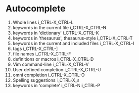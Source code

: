Autocomplete
==============

1. Whole lines                                          i_CTRL-X_CTRL-L
2. keywords in the current file                         i_CTRL-X_CTRL-N
3. keywords in 'dictionary'                             i_CTRL-X_CTRL-K
4. keywords in 'thesaurus', thesaurus-style             i_CTRL-X_CTRL-T
5. keywords in the current and included files           i_CTRL-X_CTRL-I
6. tags                                                 i_CTRL-X_CTRL-]
7. file names                                           i_CTRL-X_CTRL-F
8. definitions or macros                                i_CTRL-X_CTRL-D
9. Vim command-line                                     i_CTRL-X_CTRL-V
10. User defined completion                             i_CTRL-X_CTRL-U
11. omni completion                                     i_CTRL-X_CTRL-O
12. Spelling suggestions                                i_CTRL-X_s
13. keywords in 'complete'                              i_CTRL-N i_CTRL-P






